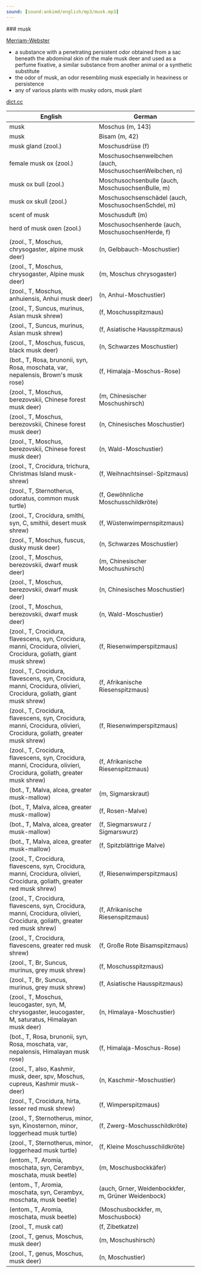 ```yaml
---
sound: [sound:ankimd/english/mp3/musk.mp3]
---
```


\### musk

[Merriam-Webster](https://www.merriam-webster.com/dictionary/musk)

- a substance with a penetrating persistent odor obtained from a sac beneath the abdominal skin of the male musk deer and used as a perfume fixative, a similar substance from another animal or a synthetic substitute
- the odor of musk, an odor resembling musk especially in heaviness or persistence
- any of various plants with musky odors, musk plant

[dict.cc](https://www.dict.cc/musk)

| English        | German       |
| -------------- | ------------ |
| musk | Moschus (m, 143) |
| musk | Bisam (m, 42) |
| musk gland (zool.) | Moschusdrüse (f) |
| female musk ox (zool.) | Moschusochsenweibchen (auch, MoschusochsenWeibchen, n) |
| musk ox bull (zool.) | Moschusochsenbulle (auch, MoschusochsenBulle, m) |
| musk ox skull (zool.) | Moschusochsenschädel (auch, MoschusochsenSchdel, m) |
| scent of musk | Moschusduft (m) |
| herd of musk oxen (zool.) | Moschusochsenherde (auch, MoschusochsenHerde, f) |
|  (zool., T, Moschus, chrysogaster, alpine musk deer) |  (n, Gelbbauch-Moschustier) |
|  (zool., T, Moschus, chrysogaster, Alpine musk deer) |  (m, Moschus chrysogaster) |
|  (zool., T, Moschus, anhuiensis, Anhui musk deer) |  (n, Anhui-Moschustier) |
|  (zool., T, Suncus, murinus, Asian musk shrew) |  (f, Moschusspitzmaus) |
|  (zool., T, Suncus, murinus, Asian musk shrew) |  (f, Asiatische Hausspitzmaus) |
|  (zool., T, Moschus, fuscus, black musk deer) |  (n, Schwarzes Moschustier) |
|  (bot., T, Rosa, brunonii, syn, Rosa, moschata, var, nepalensis, Brown's musk rose) |  (f, Himalaja-Moschus-Rose) |
|  (zool., T, Moschus, berezovskii, Chinese forest musk deer) |  (m, Chinesischer Moschushirsch) |
|  (zool., T, Moschus, berezovskii, Chinese forest musk deer) |  (n, Chinesisches Moschustier) |
|  (zool., T, Moschus, berezovskii, Chinese forest musk deer) |  (n, Wald-Moschustier) |
|  (zool., T, Crocidura, trichura, Christmas Island musk-shrew) |  (f, Weihnachtsinsel-Spitzmaus) |
|  (zool., T, Sternotherus, odoratus, common musk turtle) |  (f, Gewöhnliche Moschusschildkröte) |
|  (zool., T, Crocidura, smithi, syn, C, smithii, desert musk shrew) |  (f, Wüstenwimpernspitzmaus) |
|  (zool., T, Moschus, fuscus, dusky musk deer) |  (n, Schwarzes Moschustier) |
|  (zool., T, Moschus, berezovskii, dwarf musk deer) |  (m, Chinesischer Moschushirsch) |
|  (zool., T, Moschus, berezovskii, dwarf musk deer) |  (n, Chinesisches Moschustier) |
|  (zool., T, Moschus, berezovskii, dwarf musk deer) |  (n, Wald-Moschustier) |
|  (zool., T, Crocidura, flavescens, syn, Crocidura, manni, Crocidura, olivieri, Crocidura, goliath, giant musk shrew) |  (f, Riesenwimperspitzmaus) |
|  (zool., T, Crocidura, flavescens, syn, Crocidura, manni, Crocidura, olivieri, Crocidura, goliath, giant musk shrew) |  (f, Afrikanische Riesenspitzmaus) |
|  (zool., T, Crocidura, flavescens, syn, Crocidura, manni, Crocidura, olivieri, Crocidura, goliath, greater musk shrew) |  (f, Riesenwimperspitzmaus) |
|  (zool., T, Crocidura, flavescens, syn, Crocidura, manni, Crocidura, olivieri, Crocidura, goliath, greater musk shrew) |  (f, Afrikanische Riesenspitzmaus) |
|  (bot., T, Malva, alcea, greater musk-mallow) |  (m, Sigmarskraut) |
|  (bot., T, Malva, alcea, greater musk-mallow) |  (f, Rosen-Malve) |
|  (bot., T, Malva, alcea, greater musk-mallow) |  (f, Siegmarswurz / Sigmarswurz) |
|  (bot., T, Malva, alcea, greater musk-mallow) |  (f, Spitzblättrige Malve) |
|  (zool., T, Crocidura, flavescens, syn, Crocidura, manni, Crocidura, olivieri, Crocidura, goliath, greater red musk shrew) |  (f, Riesenwimperspitzmaus) |
|  (zool., T, Crocidura, flavescens, syn, Crocidura, manni, Crocidura, olivieri, Crocidura, goliath, greater red musk shrew) |  (f, Afrikanische Riesenspitzmaus) |
|  (zool., T, Crocidura, flavescens, greater red musk shrew) |  (f, Große Rote Bisamspitzmaus) |
|  (zool., T, Br, Suncus, murinus, grey musk shrew) |  (f, Moschusspitzmaus) |
|  (zool., T, Br, Suncus, murinus, grey musk shrew) |  (f, Asiatische Hausspitzmaus) |
|  (zool., T, Moschus, leucogaster, syn, M, chrysogaster, leucogaster, M, saturatus, Himalayan musk deer) |  (n, Himalaya-Moschustier) |
|  (bot., T, Rosa, brunonii, syn, Rosa, moschata, var, nepalensis, Himalayan musk rose) |  (f, Himalaja-Moschus-Rose) |
|  (zool., T, also, Kashmir, musk, deer, spv, Moschus, cupreus, Kashmir musk-deer) |  (n, Kaschmir-Moschustier) |
|  (zool., T, Crocidura, hirta, lesser red musk shrew) |  (f, Wimperspitzmaus) |
|  (zool., T, Sternotherus, minor, syn, Kinosternon, minor, loggerhead musk turtle) |  (f, Zwerg-Moschusschildkröte) |
|  (zool., T, Sternotherus, minor, loggerhead musk turtle) |  (f, Kleine Moschusschildkröte) |
|  (entom., T, Aromia, moschata, syn, Cerambyx, moschata, musk beetle) |  (m, Moschusbockkäfer) |
|  (entom., T, Aromia, moschata, syn, Cerambyx, moschata, musk beetle) |  (auch, Grner, Weidenbockkfer, m, Grüner Weidenbock) |
|  (entom., T, Aromia, moschata, musk beetle) |  (Moschusbockkfer, m, Moschusbock) |
|  (zool., T, musk cat) |  (f, Zibetkatze) |
|  (zool., T, genus, Moschus, musk deer) |  (m, Moschushirsch) |
|  (zool., T, genus, Moschus, musk deer) |  (n, Moschustier) |
